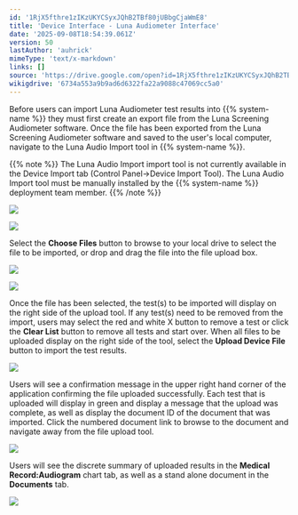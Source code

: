 ```yaml
---
id: '1RjX5fthre1zIKzUKYCSyxJQhB2TBf80jUBbgCjaWmE8'
title: 'Device Interface - Luna Audiometer Interface'
date: '2025-09-08T18:54:39.061Z'
version: 50
lastAuthor: 'auhrick'
mimeType: 'text/x-markdown'
links: []
source: 'https://drive.google.com/open?id=1RjX5fthre1zIKzUKYCSyxJQhB2TBf80jUBbgCjaWmE8'
wikigdrive: '6734a553a9b9ad6d6322fa22a9088c47069cc5a0'
---
```

Before users can import Luna Audiometer test results into {{% system-name %}} they must first create an export file from the Luna Screening Audiometer software. Once the file has been exported from the Luna Screening Audiometer software and saved to the user's local computer, navigate to the Luna Audio Import tool in {{% system-name %}}.

{{% note %}}
The Luna Audio Import import tool is not currently available in the Device Import tab (Control Panel->Device Import Tool). The Luna Audio Import tool must be manually installed by the {{% system-name %}} deployment team member.
{{% /note %}}

![](../device-interface-luna-audiometer-interface.assets/cd6f2502e2e2efe4dbea36d828cda222.png)

![](../device-interface-luna-audiometer-interface.assets/80cc7ebe06676799d0843dbadf4c61b6.png)

Select the **Choose Files** button to browse to your local drive to select the file to be imported, or drop and drag the file into the file upload box.

![](../device-interface-luna-audiometer-interface.assets/48d817e732b2ab111626586d6d8c14e9.png)

![](../device-interface-luna-audiometer-interface.assets/4d44e368c3c6150a1d0025b62a7fc1d5.png)

Once the file has been selected, the test(s) to be imported will display on the right side of the upload tool. If any test(s) need to be removed from the import, users may select the red and white X button to remove a test or click the **Clear List** button to remove all tests and start over. When all files to be uploaded display on the right side of the tool, select the **Upload Device File** button to import the test results.

![](../device-interface-luna-audiometer-interface.assets/7f8c9398f7b24973db35a782fcce8bc6.png)

Users will see a confirmation message in the upper right hand corner of the application confirming the file uploaded successfully. Each test that is uploaded will display in green and display a message that the upload was complete, as well as display the document ID of the document that was imported. Click the numbered document link to browse to the document and navigate away from the file upload tool.

![](../device-interface-luna-audiometer-interface.assets/06540709ecbabfb17ed94c8f3a64d3e9.png)

Users will see the discrete summary of uploaded results in the **Medical Record:Audiogram** chart tab, as well as a stand alone document in the **Documents** tab.

![](../device-interface-luna-audiometer-interface.assets/ff613c82ce80ee209f9e7f2ff04b352f.png)
